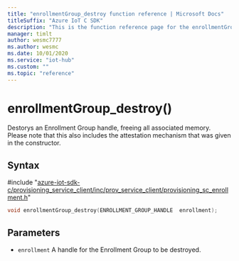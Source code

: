 ```yaml
---                             
title: "enrollmentGroup_destroy function reference | Microsoft Docs" 
titleSuffix: "Azure IoT C SDK"            
description: "This is the function reference page for the enrollmentGroup_destroy() function in the Azure IoT C SDK. This SDK is used with Azure IoT Hub and Azure IoT Hub Device Provisioning Service"            
manager: timlt                 
author: wesmc7777              
ms.author: wesmc               
ms.date: 10/01/2020                    
ms.service: "iot-hub"             
ms.custom: ""                
ms.topic: "reference"        
---                            
```


# enrollmentGroup_destroy()

Destorys an Enrollment Group handle, freeing all associated memory. Please note that this also includes the attestation mechanism that was given in the constructor.

## Syntax

\#include "[azure-iot-sdk-c/provisioning_service_client/inc/prov_service_client/provisioning_sc_enrollment.h](../provisioning-sc-enrollment-h.md)"  
```C
void enrollmentGroup_destroy(ENROLLMENT_GROUP_HANDLE  enrollment);
```

## Parameters
* `enrollment` A handle for the Enrollment Group to be destroyed.

